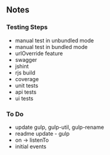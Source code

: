 ## Notes

### Testing Steps

* manual test in unbundled mode
* manual test in bundled mode
* urlOverride feature
* swagger
* jshint
* rjs build
* coverage
* unit tests
* api tests
* ui tests

### To Do

* update gulp, gulp-util, gulp-rename
* readme update - gulp
* on -> listenTo
* initial events
